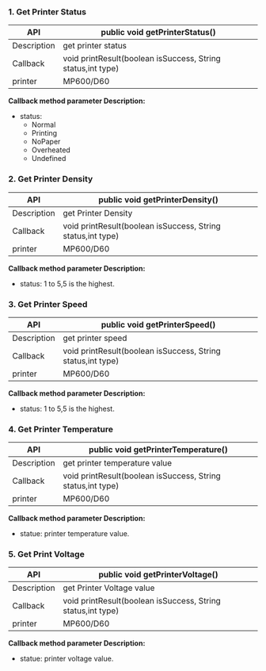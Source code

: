 ### 1. Get Printer Status
| API           | public void getPrinterStatus()                                               |
| --------      | --------------------------------------------------------------------         |
| Description   | get printer status                                                           |
| Callback      | void printResult(boolean isSuccess, String status,int type)                  | 
| printer       | MP600/D60                                                                    |

**Callback method parameter Description:** 
- status: 
   - Normal
   - Printing
   - NoPaper
   - Overheated
   - Undefined

### 2. Get Printer Density
| API           | public void  getPrinterDensity()                                               |
| --------      | --------------------------------------------------------------------           |
| Description   | get Printer Density                                                            |
| Callback      | void printResult(boolean isSuccess, String status,int type)                    | 
| printer       | MP600/D60                                                                      |

**Callback method parameter Description:** 
- status: 1 to 5,5 is the highest. 

### 3. Get Printer Speed
| API           | public void  getPrinterSpeed()                                               |
| --------      | --------------------------------------------------------------------         |
| Description   | get printer speed                                                            |
| Callback      | void printResult(boolean isSuccess, String status,int type)                  | 
| printer       | MP600/D60                                                                    |

**Callback method parameter Description:** 
- status: 1 to 5,5 is the highest.

### 4. Get Printer Temperature
| API           | public void  getPrinterTemperature()                                         |
| --------      | --------------------------------------------------------------------         |
| Description   | get printer temperature value                                                |
| Callback      | void printResult(boolean isSuccess, String status,int type)                  | 
| printer       | MP600/D60                                                                    |

**Callback method parameter Description:** 
- statue: printer temperature value.

### 5. Get Print Voltage
| API           | public void  getPrinterVoltage()                                         |
| --------      | --------------------------------------------------------------------     |
| Description   | get Printer Voltage value                                                |
| Callback      | void printResult(boolean isSuccess, String status,int type)              | 
| printer       | MP600/D60                                                                |

**Callback method parameter Description:**                                                              
- statue: printer voltage value.


